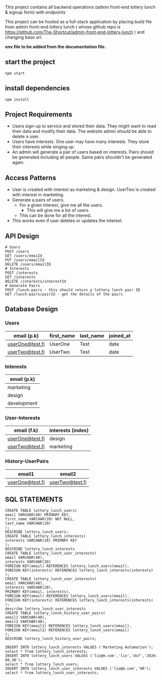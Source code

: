 This project contains all backend operations (admin front-end lottery lunch & signup form) with endpoints

This project can be hosted as a full-stack application by placing build file from admin front-end lottery lunch ( whose github repo is https://github.com/The-Shortcut/admin-front-end-lottery-lunch ) and changing base url.


**env file to be added from the documentation file.**

## start the project

`npm start`

## install dependencies

`npm install`

## Project Requirements

* Users sign-up to service and stored their data. They might want to read their data and modify their
data. The website admin should be able to delete a user.
* Users have interests. One user may have many interests. They store their interests while singing up.
* An admin will generate a pair of users based on interests. Pairs should be generated including all
people. Same pairs shouldn't be generated again.

## Access Patterns
* User is created with interest as marketing & design. UserTwo is created with interest in marketing.
* Generate a pairs of users.
  * For a given interest, give me all the users.
     - This will give me a list of users.
  * This can be done for all the interest.
* This works even if user deletes or updates the interest.

## API Design
```
# Users
POST /users
GET /users/emaiId
PUT /users/emailId
DELETE /users/emailID
# Interests
POST /interests
GET /interests
DELETE /interests/interestId
# Generate Pairs
POST /lunch-pairs - this should return a lottery lunch pair ID
GET /lunch-pairs/pairId - get the details of the pairs 
```

## Database Design
### Users

| email (p.k) | first_name | last_name | joined_at |
| --- | -----|------ |------ |
| userOne@test.fi | UserOne | Test | date|
| userTwo@test.fi | UserTwo | Test | date|

### Interests

| email (p.k) | 
| --- | 
| marketing |
| design |
| development |

### User-Interests
| email (f.k) | interests (index) |
| --- | ----- |
| userOne@test.fi | design |
| userTwo@test.fi | marketing |


### History-UserPairs

| email1 | email2 |
| --- | -----|
| userOne@test.fi | userTwo@test.fi |


## SQL STATEMENTS
``` 
CREATE TABLE lottery_lunch_users(
email VARCHAR(40) PRIMARY KEY,
first_name VARCHAR(20) NOT NULL,
last_name VARCHAR(20)
);
DESCRIBE lottery_lunch_users;
CREATE TABLE lottery_lunch_interests(
interests VARCHAR(20) PRIMARY KEY
);
DESCRIBE lottery_lunch_interests
CREATE TABLE lottery_lunch_user_interests(
email VARCHAR(40),
interests VARCHAR(20)
FOREIGN KEY(email) REFERENCES lottery_lunch_users(email),
FOREIGN KEY(interests) REFERENCES lottery_lunch_interests(interests)
);
CREATE TABLE lottery_lunch_user_interests(
email VARCHAR(40),
interests VARCHAR(20),
PRIMARY KEY(email, interests),
FOREIGN KEY(email) REFERENCES lottery_lunch_users(email),
FOREIGN KEY(interests) REFERENCES lottery_lunch_interests(interests)
);
describe lottery_lunch_user_interests
CREATE TABLE lottery_lunch_history_user_pairs(
email1 VARCHAR(40),
email2 VARCHAR(40),
FOREIGN KEY(email1) REFERENCES lottery_lunch_users(email),
FOREIGN KEY(email2) REFERENCES lottery_lunch_users(email)
);
DESCRIBE lottery_lunch_history_user_pairs;

INSERT INTO lottery_lunch_interests VALUES ('Marketing Automation');
select * from lottery_lunch_interests;
INSERT INTO lottery_lunch_users VALUES ('lio@m.com','lio','dsf','2020-08-30');
select * from lottery_lunch_users;
INSERT INTO lottery_lunch_user_interests VALUES ('lio@m.com','HR');
select * from lottery_lunch_user_interests;

```
